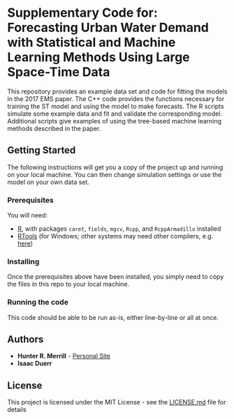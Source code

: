 # Supplementary Code for: Forecasting Urban Water Demand with Statistical and Machine Learning Methods Using Large Space-Time Data

This repository provides an example data set and code for fitting the models in the 2017 EMS paper. The C++ code provides the functions necessary for training the ST model and using the model to make forecasts. The R scripts simulate some example data and fit and validate the corresponding model. Additional scripts give examples of using the tree-based machine learning methods described in the paper.

## Getting Started

The following instructions will get you a copy of the project up and running on your local machine. You can then change simulation settings or use the model on your own data set.

### Prerequisites

You will need:
* [R](https://cran.r-project.org/), with packages `caret`, `fields`, `mgcv`, `Rcpp`, and `RcppArmadillo` installed
* [RTools](https://cran.r-project.org/bin/windows/Rtools/) (for Windows; other systems may need other compilers, e.g. [here](http://thecoatlessprofessor.com/programming/r-compiler-tools-for-rcpp-on-os-x/))

### Installing

Once the prerequisites above have been installed, you simply need to copy the files in this repo to your local machine.

### Running the code

This code should be able to be run as-is, either line-by-line or all at once. 

## Authors

* **Hunter R. Merrill** - [Personal Site](https://sites.google.com/site/hreidmerrill)
* **Isaac Duerr**

## License

This project is licensed under the MIT License - see the [LICENSE.md](LICENSE.md) file for details


